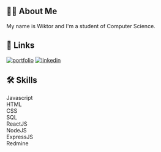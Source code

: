 ## 👋🚀 About Me
My name is Wiktor and I'm a student of Computer Science.


## 🔗 Links
[![portfolio](https://img.shields.io/badge/my_portfolio-000?style=for-the-badge&logo=ko-fi&logoColor=white)](https://github.com/wiktor34306?tab=repositories)
[![linkedin](https://img.shields.io/badge/linkedin-0A66C2?style=for-the-badge&logo=linkedin&logoColor=white)](https://www.linkedin.com/in/wiktor-markowicz-3449481b5/)
## 🛠 Skills
Javascript \
HTML \
CSS \
SQL \
ReactJS \
NodeJS \
ExpressJS \
Redmine

